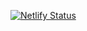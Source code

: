 [![Netlify Status](https://api.netlify.com/api/v1/badges/0ab7560f-907a-48bb-aae7-cf86fcd4cea4/deploy-status)](https://app.netlify.com/sites/react-native-workot-app/deploys)